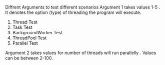 Diffrent Arguments to test different scenarios
Argument 1 takes values 1-5 . 
It denotes the option (type) of threading the program will execute.

1. Thread Test
2. Task Test
3. BackgroundWorker Test
4. ThreadPool Test
5. Parallel Test

Argument 2 takes values for number of threads will run parallelly . Values can be between 2-100.
